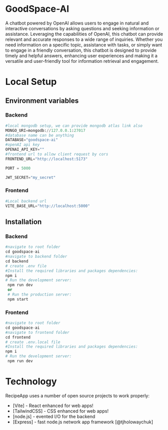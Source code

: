 
# GoodSpace-AI

A chatbot powered by OpenAI allows users to engage in natural and interactive conversations by asking questions and seeking information or assistance. Leveraging the capabilities of OpenAI, this chatbot can provide relevant and accurate responses to a wide range of inquiries. Whether you need information on a specific topic, assistance with tasks, or simply want to engage in a friendly conversation, this chatbot is designed to provide timely and helpful answers, enhancing user experiences and making it a versatile and user-friendly tool for information retrieval and engagement.
# Local Setup

## Environment variables
### Backend
```python
#local mongodb setup, we can provide mongodb atlas link also
MONGO_URI=mongodb://127.0.0.1:27017
#database name can be anything
DATABASE="goodspace-ai"
#openAI api key
OPENAI_API_KEY=""
#frontend url to allow client request by cors
FRONTEND_URL="http://localhost:5173"

PORT = 5000

JWT_SECRET="my_secret"
```

### Frontend
```python 
#Local backend url
VITE_BASE_URL="http://localhost:5000"
```

## Installation

### Backend
```python
#navigate to root folder
cd goodspace-ai
#navigate to backend folder
cd backend
# create .env file 
#Install the required libraries and packages dependencies:
npm i 
# Run the development server:
 npm run dev
 or 
 # Run the production server:
 npm start
```

### Frontend

```python
#navigate to root folder
cd goodspace-ai
#navigate to frontend folder
cd frontend
# create .env.local file 
#Install the required libraries and packages dependencies:
npm i 
# Run the development server:
 npm run dev
```

# Technology
RecipeApp uses a number of open source projects to work properly:
- [Vite] - React enhanced for web apps!
- [TailwindCSS] - CSS enhanced for web apps!
- [node.js] - evented I/O for the backend
- [Express] - fast node.js network app framework [@tjholowaychuk]

